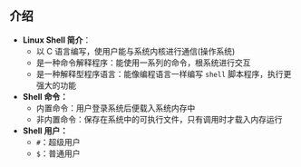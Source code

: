 ## 介绍

+ **Linux Shell 简介**：
  + 以 C 语言编写，使用户能与系统内核进行通信(操作系统)
  + 是一种命令解释程序：能使用一系列的命令，根系统进行交互
  + 是一种解释型程序语言：能像编程语言一样编写 `shell` 脚本程序，执行更强大的功能
+ **Shell 命令：**
  + 内置命令：用户登录系统后便载入系统内存中
  + 非内置命令：保存在系统中的可执行文件，只有调用时才载入内存运行
+ **Shell 用户：**
  + `#`：超级用户
  + `$`：普通用户